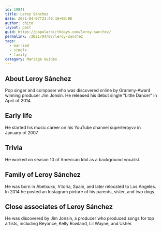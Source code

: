 ```yaml
---
id: 19841
title: Leroy Sánchez
date: 2021-04-07T23:49:10+00:00
author: chito
layout: post
guid: https://popularbirthdays.com/leroy-sanchez/
permalink: /2021/04/07/leroy-sanchez  
tags:
  - married
  - single
  - family
category: Mariage Guides
---
```

<!--Content-->


          
          
## About Leroy Sánchez



  Pop singer and composer who was discovered online by Grammy-Award winning producer Jim Jonsin. He released his debut single &#8220;Little Dancer&#8221; in April of 2014. 

                
                
## Early life



  He started his music career on his YouTube channel superleroyvv in January of 2007. 

                
                
## Trivia



  He worked on season 10 of American Idol as a background vocalist. 

                
                
## Family of Leroy Sánchez



  He was born in Abetxuko, Vitoria, Spain, and later relocated to Los Angeles. In 2014 he posted an Instagram picture of his parents, sister, and two dogs. 

                
                
## Close associates of Leroy Sánchez 



  He was discovered by Jim Jonsin, a producer who produced songs for top artists, including Beyonce, Kelly Rowland, Lil Wayne, and Usher. 

          
          